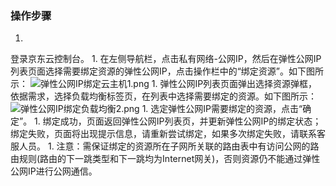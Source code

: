 ### **操作步骤**

1. 
登录京东云控制台。
1. 
在左侧导航栏，点击私有网络-公网IP，然后在弹性公网IP列表页面选择需要绑定资源的弹性公网IP，点击操作栏中的“绑定资源”。如下图所示：
![弹性公网IP绑定云主机1.png](https://img1.jcloudcs.com/cms/eed80165-37fe-4013-9a7d-60f52766f19320180416102810.png "弹性公网IP绑定云主机1.png")
1. 
弹性公网IP列表页面弹出选择资源弹框，依据需求，选择负载均衡标签页，在列表中选择需要绑定的资源。如下图所示：
![弹性公网IP绑定负载均衡2.png](https://img1.jcloudcs.com/cms/ed23ceba-6cdc-4fda-95aa-4e1d7c1bc0b220180416102836.png)
1. 
选定弹性公网IP需要绑定的资源，点击“确定”。
1. 
绑定成功，页面返回弹性公网IP列表页，并更新弹性公网IP的绑定状态；绑定失败，页面将出现提示信息，请重新尝试绑定，如果多次绑定失败，请联系客服人员。
1. 
注意：需保证绑定的资源所在子网所关联的路由表中有访问公网的路由规则(路由的下一跳类型和下一跳均为Internet网关)，否则资源仍不能通过弹性公网IP进行公网通信。